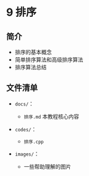 # 9 排序

## 简介
- 排序的基本概念
- 简单排序算法和高级排序算法
- 排序算法总结

## 文件清单
- <code>docs/</code>：
  - `排序.md`  本教程核心内容

- <code>codes/</code>：
  -  `排序.cpp` 

- <code>images/</code>：
  - 一些帮助理解的图片
